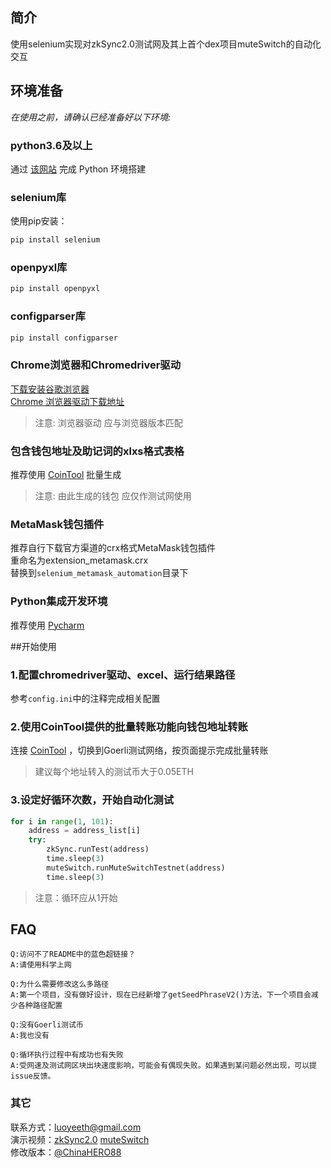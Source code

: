 ## 简介
使用selenium实现对zkSync2.0测试网及其上首个dex项目muteSwitch的自动化交互

## 环境准备
*在使用之前，请确认已经准备好以下环境:*  
### python3.6及以上  
通过 [该网站](https://www.runoob.com/python/python-install.html) 完成 Python 环境搭建

### selenium库  
使用pip安装：
```bash
pip install selenium
```

### openpyxl库  
```bash
pip install openpyxl
```

### configparser库
```bash
pip install configparser
```

### Chrome浏览器和Chromedriver驱动  
[下载安装谷歌浏览器](https://www.google.cn/chrome/)  
[Chrome 浏览器驱动下载地址](https://chromedriver.storage.googleapis.com/index.html)
>注意: 浏览器驱动 应与浏览器版本匹配  

### 包含钱包地址及助记词的xlxs格式表格
推荐使用 [CoinTool](https://cointool.app/createWallet/eth) 批量生成  
>注意: 由此生成的钱包 应仅作测试网使用  

### MetaMask钱包插件
推荐自行下载官方渠道的crx格式MetaMask钱包插件  
重命名为extension_metamask.crx  
替换到`selenium_metamask_automation`目录下  

### Python集成开发环境
推荐使用 [Pycharm](https://www.jetbrains.com/pycharm/)  

##开始使用

### **1.配置chromedriver驱动、excel、运行结果路径**  
参考`config.ini`中的注释完成相关配置  

[comment]: <> (### **1.修改chromedriver驱动存放目录**  )

[comment]: <> (`zkSync2_run_test.py`中`driver_path`)

[comment]: <> (```python)

[comment]: <> (def runTest&#40;filename, addr&#41;:)

[comment]: <> (    # 指定chromedriver路径)

[comment]: <> (    driver_path = '/Users/luoye/Downloads/tools/chromedriver')

[comment]: <> (```  )

[comment]: <> (`muteSwitch_run_test.py`中`driver_path`)

[comment]: <> (```python)

[comment]: <> (def runMuteSwitchTestnet&#40;filename, addr&#41;:)

[comment]: <> (    # 指定chromedriver路径)

[comment]: <> (    driver_path = '/Users/luoye/Downloads/tools/chromedriver')

[comment]: <> (```)

[comment]: <> (### **2.修改`Wallet`目录下`__init__.py`中excel路径**)

[comment]: <> (```python)

[comment]: <> (def getAddress&#40;filename&#41;:)

[comment]: <> (    if len&#40;filename&#41; == 0:)

[comment]: <> (        print&#40;'未指定地址文件'&#41;)

[comment]: <> (        return)

[comment]: <> (    # 用户地址路径，以xlsx格式保存)

[comment]: <> (    file = '/Users/luoye/Downloads/TestNetwork/' + filename)

[comment]: <> (    address_list = Excel&#40;file&#41;.getColValues&#40;1&#41;)

[comment]: <> (    return address_list)


[comment]: <> (def getSeedPhrase&#40;filename, address&#41;:)

[comment]: <> (    input_address = address)

[comment]: <> (    if len&#40;filename&#41; == 0:)

[comment]: <> (        print&#40;'未指定地址文件'&#41;)

[comment]: <> (        return)

[comment]: <> (    # 用户助记词路径，以xlsx格式保存，该路径由用户自行修改)

[comment]: <> (    file = '/Users/luoye/Downloads/TestNetwork/' + filename)

[comment]: <> (    address_list = Excel&#40;file&#41;.getColValues&#40;1&#41;)

[comment]: <> (    mnemonic_list = Excel&#40;file&#41;.getColValues&#40;3&#41;)

[comment]: <> (```)

[comment]: <> (### **3.修改运行完成时截图存放路径**  )

[comment]: <> (在`zkSync2_run_test.py`和`muteSwitch_run_test.py`查找  )

[comment]: <> (*get_screenshot_as_file* 并修改)

[comment]: <> (```python)

[comment]: <> (driver.get_screenshot_as_file&#40;'/Users/luoye/Downloads/TestNetwork/zkSync2/' + address + '.png'&#41;)

[comment]: <> (```)

[comment]: <> (```python)

[comment]: <> (driver.get_screenshot_as_file&#40;)

[comment]: <> (                    '/Users/luoye/Downloads/TestNetwork/zkSync2/muteSwitch/' + addr + '.png'&#41;)

[comment]: <> (```)

[comment]: <> (### **4.修改`run_full_test.py`文件中Excel名及执行结果保存路径**  )

[comment]: <> (```python)

[comment]: <> (filename = '20220317_eth_zkSync_muteSwitch_100.xlsx')

[comment]: <> (address_list = wallet.getAddress&#40;filename&#41;)

[comment]: <> (result = open&#40;'/Users/luoye/Downloads/TestNetwork/zkSync2/full/result.txt', mode='a', encoding='utf-8'&#41;)

[comment]: <> (```)
### **2.使用CoinTool提供的批量转账功能向钱包地址转账**  
连接 [CoinTool](https://cointool.app/multiSender/eth) ，切换到Goerli测试网络，按页面提示完成批量转账
>建议每个地址转入的测试币大于0.05ETH  

### **3.设定好循环次数，开始自动化测试**
```python
for i in range(1, 101):
    address = address_list[i]
    try:
        zkSync.runTest(address)
        time.sleep(3)
        muteSwitch.runMuteSwitchTestnet(address)
        time.sleep(3)
```
>注意：循环应从1开始
## FAQ
```
Q:访问不了README中的蓝色超链接？  
A:请使用科学上网
```
```
Q:为什么需要修改这么多路径
A:第一个项目，没有做好设计，现在已经新增了getSeedPhraseV2()方法，下一个项目会减少各种路径配置
```
```
Q:没有Goerli测试币
A:我也没有
```
```
Q:循环执行过程中有成功也有失败
A:受网速及测试网区块出块速度影响，可能会有偶现失败。如果遇到某问题必然出现，可以提issue反馈。
```
### 其它  
联系方式：luoyeeth@gmail.com  
演示视频：[zkSync2.0](https://www.bilibili.com/video/BV13i4y1C79m) [muteSwitch](https://www.bilibili.com/video/BV1Sr4y1B7VV)  
修改版本：[@ChinaHERO88](https://twitter.com/ChinaHERO88/status/1505815806810427395?s=20&t=ED6LNMyNWnLZ-wa3KanFYA)